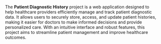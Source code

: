 The **Patient Diagnostic History** project is a web application designed to help healthcare providers efficiently manage and track patient diagnostic data. It allows users to securely store, access, and update patient histories, making it easier for doctors to make informed decisions and provide personalized care. With an intuitive interface and robust features, this project aims to streamline patient management and improve healthcare outcomes.

